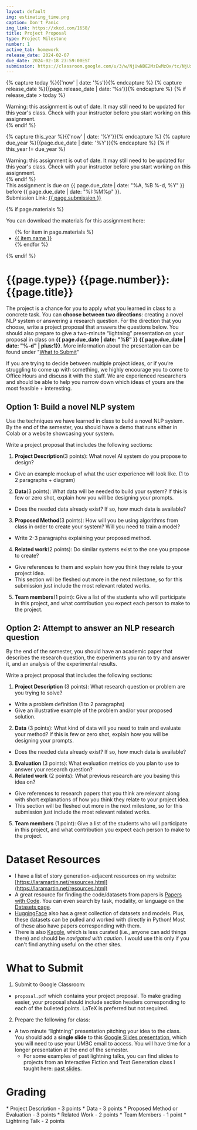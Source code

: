 ```yaml
---
layout: default
img: estimating_time.png
caption: Don't Panic
img_link: https://xkcd.com/1658/   
title: Project Proposal
type: Project Milestone
number: 1
active_tab: homework
release_date: 2024-02-07
due_date: 2024-02-18 23:59:00EST
submission: https://classroom.google.com/u/3/w/NjUwNDE2MzEwMzQx/tc/NjUxMjcyNDAwOTIx
---
```


<!-- Check whether the assignment is ready to release -->
{% capture today %}{{'now' | date: '%s'}}{% endcapture %}
{% capture release_date %}{{page.release_date | date: '%s'}}{% endcapture %}
{% if release_date > today %} 
<div class="alert alert-danger">
Warning: this assignment is out of date.  It may still need to be updated for this year's class.  Check with your instructor before you start working on this assignment.
</div>
{% endif %}
<!-- End of check whether the assignment is up to date -->


<!-- Check whether the assignment is up to date -->
{% capture this_year %}{{'now' | date: '%Y'}}{% endcapture %}
{% capture due_year %}{{page.due_date | date: '%Y'}}{% endcapture %}
{% if this_year != due_year %} 
<div class="alert alert-danger">
Warning: this assignment is out of date.  It may still need to be updated for this year's class.  Check with your instructor before you start working on this assignment.
</div>
{% endif %}
<!-- End of check whether the assignment is up to date -->


<div class="alert alert-info">
This assignment is due on {{ page.due_date | date: "%A, %B %-d, %Y" }} before {{ page.due_date | date: "%I:%M%p" }}.
<br>
Submission Link: <a href="{{page.submission}}">{{ page.submission }}</a>
</div>

{% if page.materials %}
<div class="alert alert-info">
You can download the materials for this assignment here:
<ul>
{% for item in page.materials %}
<li><a href="{{item.url}}">{{ item.name }}</a></li>
{% endfor %}
</ul>
</div>
{% endif %}


{{page.type}} {{page.number}}: {{page.title}}
=============================================================

The project is a chance for you to apply what you learned in class to a concrete task. You can **choose between two directions**: creating a novel NLP system or answering a research question. For the direction that you choose, write a project proposal that answers the questions below.  You should also prepare to give a two-minute “lightning” presentation on your proposal in class on **{{ page.due_date | date: "%B" }} {{ page.due_date | date: "%-d" | plus:1}}**. More information about the presentation can be found under "[What to Submit](#what-to-submit)"

If you are trying to decide between multiple project ideas, or if you’re struggling to come up with something, we highly encourage you to come to Office Hours and discuss it with the staff. We are experienced researchers and should be able to help you narrow down which ideas of yours are the most feasible + interesting.

## Option 1: Build a novel NLP system
Use the techniques we have learned in class to build a novel NLP system. By the end of the semester, you should have a demo that runs either in Colab or a website showcasing your system.

Write a project proposal that includes the following sections:
1. __Project Description__(3 points): What novel AI system do you propose to design?
  - Give an example mockup of what the user experience will look like. (1 to 2 paragraphs + diagram)
2. __Data__(3 points): What data will be needed to build your system? If this is few or zero shot, explain how you will be designing your prompts.
  - Does the needed data already exist?  If so, how much data is available?
3. __Proposed Method__(3 points): How will you be using algorithms from class in order to create your system? Will you need to train a model?
  - Write 2-3 paragraphs explaining your proposed method.
4. __Related work__(2 points): Do similar systems exist to the one you propose to create?
  - Give references to them and explain how you think they relate to your project idea.
  - This section will be fleshed out more in the next milestone, so for this submission just include the most relevant related works.
5. __Team members__(1 point): Give a list of the students who will participate in this project, and what contribution you expect each person to make to the project.


## Option 2: Attempt to answer an NLP research question
By the end of the semester, you should have an academic paper that describes the research question, the experiments you ran to try and answer it, and an analysis of the experimental results.

Write a project proposal that includes the following sections:
1. __Project Description__ (3 points): What research question or problem are you trying to solve?
  - Write a problem definition (1 to 2 paragraphs)
  - Give an illustrative example of the problem and/or your proposed solution.
2. __Data__ (3 points): What kind of data will you need to train and evaluate your method? If this is few or zero shot, explain how you will be designing your prompts.
  - Does the needed data already exist?  If so, how much data is available?
3. __Evaluation__ (3 points): What evaluation metrics do you plan to use to answer your research question?
4. __Related work__ (2 points): What previous research are you basing this idea on?
  - Give references to research papers that you think are relevant along with short explanations of how you think they relate to your project idea.
  - This section will be fleshed out more in the next milestone, so for this submission just include the most relevant related works.
5. __Team members__ (1 point): Give a list of the students who will participate in this project, and what contribution you expect each person to make to the project.

# Dataset Resources
* I have a list of story generation-adjacent resources on my website: [https://laramartin.net/resources.html](https://laramartin.net/resources.html)
* A great resource for finding the code/datasets from papers is [Papers with Code](https://paperswithcode.com/). You can even search by task, modality, or language on the [Datasets page](https://paperswithcode.com/datasets).
* [HuggingFace](https://huggingface.co/) also has a great collection of datasets and models. Plus, these datasets can be pulled and worked with directly in Python! Most of these also have papers corresponding with them.
* There is also [Kaggle](https://www.kaggle.com/), which is less curated (i.e., anyone can add things there) and should be _navigated with caution_. I would use this only if you can't find anything useful on the other sites.

# What to Submit
1. Submit to Google Classroom:
* `proposal.pdf` which contains your project proposal. To make grading easier, your proposal should include section headers corresponding to each of the bulleted points. LaTeX is preferred but not required.

2. Prepare the following for class:
* A two minute “lightning” presentation pitching your idea to the class. You should add a __single slide__ to this [Google Slides presentation](https://docs.google.com/presentation/d/1ELEsrtPzomThfCEcvc3xJTN1ox2NogmYHNllQEFbbO0/edit?usp=sharing), which you will need to use your UMBC email to access. You will have time for a longer presentation at the end of the semester.
  * For some examples of past lightning talks, you can find slides to projects from an Interactive Fiction and Text Generation class I taught here: [past slides](https://docs.google.com/presentation/d/14SnEPKNyEtDZuUlJnIRxx57xQInliMvK4pLdnVurh5E/edit?usp=sharing).



# Grading
<div class="alert alert-warning" markdown="1">
* Project Description - 3 points
* Data - 3 points
* Proposed Method or Evaluation - 3 points
* Related Work - 2 points
* Team Members - 1 point
* Lightning Talk - 2 points
</div>
